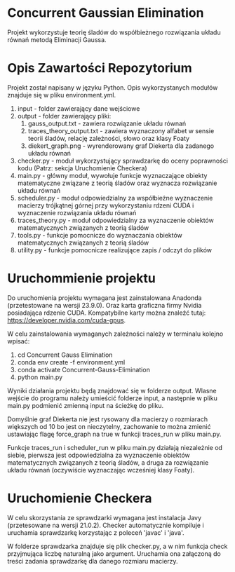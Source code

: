 # Concurrent Gaussian Elimination
Projekt wykorzystuje teorię śladów do współbieżnego rozwiązania układu równań metodą Eliminacji Gaussa.

# Opis Zawartości Repozytorium

Projekt został napisany w języku Python. Opis wykorzystanych modułów znajduje się w pliku environment.yml.

1) input - folder zawierający dane wejściowe
2) output - folder zawierający pliki:
    1) gauss_output.txt - zawiera rozwiązanie układu równań
    2) traces_theory_output.txt - zawiera wyznaczony alfabet w sensie teorii śladów, relację zależności, słowo oraz klasy Foaty
    3) diekert_graph.png - wyrenderowany graf Diekerta dla zadanego układu równań
3) checker.py - moduł wykorzystujący sprawdzarkę do oceny poprawności kodu (Patrz: sekcja Uruchomienie Checkera)
4) main.py - główny moduł, wywołuje funkcje wyznaczające obiekty matematyczne związane z teorią śladów oraz wyznacza rozwiązanie układu równań
5) scheduler.py - moduł odpowiedzialny za współbieżne wyznaczenie macierzy trójkątnej górnej przy wykorzystaniu rdzeni CUDA i wyznaczenie rozwiązania układu równań
6) traces_theory.py - moduł odpowiedzialny za wyznaczenie obiektów matematycznych związanych z teorią śladów
7) tools.py - funkcje pomocnicze do wyznaczania obiektów matematycznych związanych z teorią śladów
8) utility.py - funkcje pomocnicze realizujące zapis / odczyt do plików

# Uruchommienie projektu

Do uruchomienia projektu wymagana jest zainstalowana Anadonda (przetestowane na wersji 23.9.0). Oraz karta graficzna firmy Nvidia
posiadająca rdzenie CUDA. Kompatybilne karty można znaleźć tutaj: https://developer.nvidia.com/cuda-gpus.

W celu zainstalowania wymaganych zależności należy w terminalu kolejno wpisać:

1) cd Concurrent Gauss Elimination
2) conda env create -f environment.yml
3) conda activate Concurrent-Gauss-Elimination
4) python main.py

Wyniki działania projektu będą znajdować się w folderze output. Wlasne wejście do programu należy umieścić folderze input, a 
następnie w pliku main.py podmienić zmienną input na ścieżkę do pliku.

Domyślnie graf Diekerta nie jest rysowany dla macierzy o rozmiarach większych od 10 bo jest on nieczytelny,
zachowanie to można zmienić ustawiając flagę force_graph na true w
funkcji traces_run w pliku main.py.

Funkcje traces_run i scheduler_run w pliku main.py działają niezależnie od siebie, pierwsza jest odpowiedzialna za wyznaczenie
obiektów matematycznych związanych z teorią śladów, a druga za rozwiązanie układu równań (oczywiście wyznaczając wcześniej klasy Foaty).

# Uruchomienie Checkera

W celu skorzystania ze sprawdzarki wymagana jest instalacja Javy (przetesowane na wersji 21.0.2). Checker automatycznie
kompiluje i uruchamia sprawdzarkę korzystając z poleceń 'javac' i 'java'.

W folderze sprawdzarka znajduje się plik checker.py, a w nim funkcja check przyjmująca liczbę naturalną jako argument.
Uruchamia ona załączoną do treści zadania sprawdzarkę dla danego rozmiaru macierzy.
